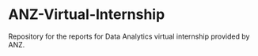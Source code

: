 # ANZ-Virtual-Internship
Repository for the reports for Data Analytics virtual internship provided by ANZ.
